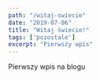 ```yaml
---
path: "/witaj-swiecie"
date: "2019-07-06"
title: "Witaj świecie!"
tags: ['pozostale']
excerpt: "Pierwszy wpis"
---
```


Pierwszy wpis na blogu